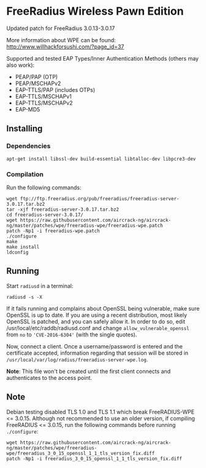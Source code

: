 # FreeRadius Wireless Pawn Edition

Updated patch for FreeRadius 3.0.13-3.0.17

More information about WPE can be found:
http://www.willhackforsushi.com/?page_id=37

Supported and tested EAP Types/Inner Authentication Methods (others may also work):
* PEAP/PAP (OTP)
* PEAP/MSCHAPv2
* EAP-TTLS/PAP (includes OTPs)
* EAP-TTLS/MSCHAPv1
* EAP-TTLS/MSCHAPv2
* EAP-MD5

## Installing

### Dependencies

```
apt-get install libssl-dev build-essential libtalloc-dev libpcre3-dev
```

### Compilation

Run the following commands:

```
wget ftp://ftp.freeradius.org/pub/freeradius/freeradius-server-3.0.17.tar.bz2
tar -xjf freeradius-server-3.0.17.tar.bz2
cd freeradius-server-3.0.17/
wget https://raw.githubusercontent.com/aircrack-ng/aircrack-ng/master/patches/wpe/freeradius-wpe/freeradius-wpe.patch
patch -Np1 -i freeradius-wpe.patch
./configure
make
make install
ldconfig
```

## Running

Start ```radiusd``` in a terminal:

```
radiusd -s -X
```

If it fails running and complains about OpenSSL being vulnerable, make sure OpenSSL is up to date. If you are using a recent distribution, most likely OpenSSL is patched, and you can safely allow it. In order to do so, edit /usr/local/etc/raddb/radiusd.conf and change ```allow_vulnerable_openssl``` from ```no``` to ```'CVE-2016-6304'``` (with the single quotes).

Now, connect a client. Once a username/password is entered and the certificate accepted, information regarding that session will be stored in ```/usr/local/var/log/radius/freeradius-server-wpe.log```.

**Note**: This file won't be created until the first client connects and authenticates to the access point.

## Note

Debian testing disabled TLS 1.0 and TLS 1.1 which break FreeRADIUS-WPE <= 3.0.15. Although not recommended to use an older version, if compiling FreeRADIUS <= 3.0.15, run the following commands before running `./configure`:

```
wget https://raw.githubusercontent.com/aircrack-ng/aircrack-ng/master/patches/wpe/freeradius-wpe/freeradius_3_0_15_openssl_1_1_tls_version_fix.diff
patch -Np1 -i freeradius_3_0_15_openssl_1_1_tls_version_fix.diff
```
